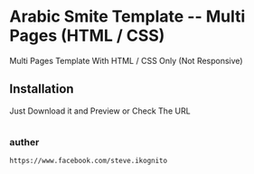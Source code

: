 # Arabic Smite Template -- Multi Pages (HTML / CSS)

Multi Pages Template With HTML / CSS Only (Not Responsive)

## Installation

Just Download it and Preview or Check The URL

```

```
### auther
```
https://www.facebook.com/steve.ikognito
```